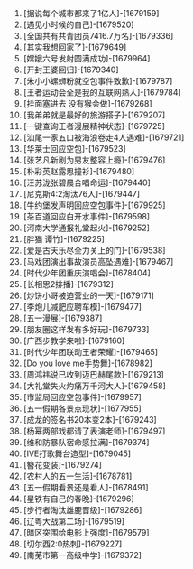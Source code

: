 
1. [据说每个城市都来了1亿人]-[1679159]
1. [遇见小时候的自己]-[1679520]
1. [全国共有共青团员7416.7万名]-[1679336]
1. [其实我想回家了]-[1679649]
1. [嫦娥六号发射圆满成功]-[1679964]
1. [开封王婆回归]-[1679340]
1. [朱小小螺蛳粉就空包事件致歉]-[1679787]
1. [王者运动会全是我的互联网熟人]-[1679784]
1. [挂面塞进去 没有猴会做]-[1679268]
1. [我弟弟就是最好的旅游搭子]-[1679207]
1. [一键查询王者漫展精神状态]-[1679725]
1. [汕尾一家五口被海浪卷走4人遇难]-[1679721]
1. [华莱士回应空包]-[1679523]
1. [张艺凡新剧为男友整容上瘾]-[1679476]
1. [朴彩英赵露思撞衫]-[1679480]
1. [汪苏泷张碧晨合唱命运]-[1679440]
1. [尼克斯4:2淘汰76人]-[1679447]
1. [牛约堡发声明回应空包事件]-[1679925]
1. [茶百道回应白开水事件]-[1679598]
1. [河南大学通报礼堂起火]-[1679252]
1. [胖猫 谭竹]-[1679225]
1. [爱是古天乐尽全力关上的门]-[1679538]
1. [马戏团演出事故演员高坠遇难]-[1679467]
1. [时代少年团重庆演唱会]-[1678404]
1. [长相思2排播]-[1679312]
1. [炒饼小哥被迫营业的一天]-[1679171]
1. [李炮儿减肥应聘车模]-[1679477]
1. [五一漫展]-[1679387]
1. [朋友圈这样发有多好玩]-[1679733]
1. [广西步教学来啦]-[1679160]
1. [时代少年团联动王者荣耀]-[1679465]
1. [Do you love me手势舞]-[1678982]
1. [周鸿祎说已收到迈巴赫尾款]-[1679213]
1. [大礼堂失火灼痛万千河大人]-[1679458]
1. [市监局回应空包事件]-[1679957]
1. [五一假期各景点现状]-[1677955]
1. [成龙的签名书20本变2本]-[1679243]
1. [杨幂两部戏都请了表演老师]-[1679497]
1. [维和防暴队宿命感拉满]-[1679374]
1. [IVE打歌舞台造型]-[1679045]
1. [簪花变装]-[1679274]
1. [农村人的五一生活]-[1678781]
1. [五一假期看景还是看人]-[1678491]
1. [星铁有自己的春晚]-[1679296]
1. [步行者淘汰雄鹿晋级]-[1679286]
1. [辽粤大战第二场]-[1679519]
1. [暗区突围给电影上强度]-[1679579]
1. [切尔西2:0热刺]-[1679227]
1. [南芜市第一高级中学]-[1679372]